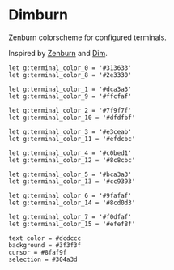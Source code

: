 # Dimburn

Zenburn colorscheme for configured terminals.

Inspired by [Zenburn](https://github.com/jnurmine/Zenburn) and
[Dim](https://github.com/jeffkreeftmeijer/vim-dim).

```
let g:terminal_color_0 = '#313633'
let g:terminal_color_8 = '#2e3330'

let g:terminal_color_1 = '#dca3a3'
let g:terminal_color_9 = '#ffcfaf'

let g:terminal_color_2 = '#7f9f7f'
let g:terminal_color_10 = '#dfdfbf'

let g:terminal_color_3 = '#e3ceab'
let g:terminal_color_11 = '#efdcbc'

let g:terminal_color_4 = '#c0bed1'
let g:terminal_color_12 = '#8c8cbc'

let g:terminal_color_5 = '#bca3a3'
let g:terminal_color_13 = '#cc9393'

let g:terminal_color_6 = '#9fafaf'
let g:terminal_color_14 = '#8cd0d3'

let g:terminal_color_7 = '#f0dfaf'
let g:terminal_color_15 = '#efef8f'

text color = #dcdccc
background = #3f3f3f
cursor = #8faf9f
selection = #304a3d
```
